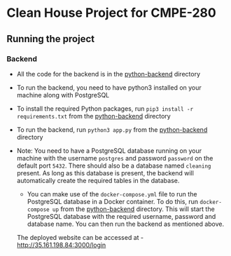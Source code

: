 # Clean House Project for CMPE-280

## Running the project

### Backend
- All the code for the backend is in the [python-backend](./python-backend/) directory
- To run the backend, you need to have python3 installed on your machine along with PostgreSQL
- To install the required Python packages, run `pip3 install -r requirements.txt` from the [python-backend](./python-backend/) directory
- To run the backend, run `python3 app.py` from the [python-backend](./python-backend/) directory
- Note: You need to have a PostgreSQL database running on your machine with the username `postgres` and password `password` on the default port `5432`. There should also be a database named `cleaning` present. As long as this database is present, the backend will automatically create the required tables in the database.
  - You can make use of the `docker-compose.yml` file to run the PostgreSQL database in a Docker container. To do this, run `docker-compose up` from the [python-backend](./python-backend/) directory. This will start the PostgreSQL database with the required username, password and database name. You can then run the backend as mentioned above.
  
  The deployed website can be accessed at - http://35.161.198.84:3000/login
